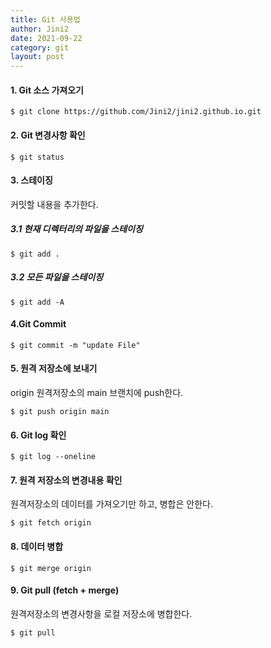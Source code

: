 ```yaml
---
title: Git 사용법
author: Jini2
date: 2021-09-22
category: git
layout: post
---
```


#### 1. Git 소스 가져오기
    $ git clone https://github.com/Jini2/jini2.github.io.git

#### 2. Git 변경사항 확인
    $ git status

#### 3. 스테이징
커밋할 내용을 추가한다.
##### 3.1 현재 디렉터리의 파일을 스테이징
    $ git add . 

##### 3.2 모든 파일을 스테이징
    $ git add -A

#### 4.Git Commit
    $ git commit -m "update File"

#### 5. 원격 저장소에 보내기
origin 원격저장소의 main 브랜치에 push한다. 

    $ git push origin main

#### 6. Git log 확인
    $ git log --oneline

#### 7. 원격 저장소의 변경내용 확인
원격저장소의 데이터를 가져오기만 하고, 병합은 안한다.

    $ git fetch origin

#### 8. 데이터 병합
    $ git merge origin

#### 9. Git pull (fetch + merge)
원격저장소의 변경사항을 로컬 저장소에 병합한다.

    $ git pull
